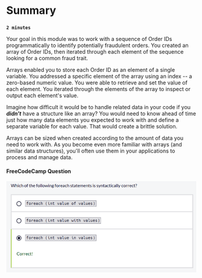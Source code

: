 # Summary

**`2 minutes`**

Your goal in this module was to work with a sequence of Order IDs programmatically to identify potentially fraudulent orders. You created an array of Order IDs, then iterated through each element of the sequence looking for a common fraud trait.

Arrays enabled you to store each Order ID as an element of a single variable. You addressed a specific element of the array using an index -- a zero-based numeric value. You were able to retrieve and set the value of each element. You iterated through the elements of the array to inspect or output each element's value.

Imagine how difficult it would be to handle related data in your code if you ***didn't*** have a structure like an array? You would need to know ahead of time just how many data elements you expected to work with and define a separate variable for each value. That would create a brittle solution.

Arrays can be sized when created according to the amount of data you need to work with. As you become even more familiar with arrays (and similar data structures), you'll often use them in your applications to process and manage data.

#### FreeCodeCamp Question

![alt text](image.png)

